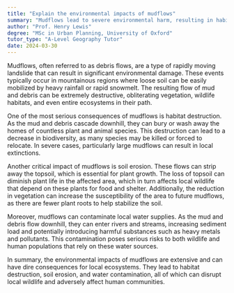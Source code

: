 ```yaml
---
title: "Explain the environmental impacts of mudflows"
summary: "Mudflows lead to severe environmental harm, resulting in habitat destruction, soil erosion, and contamination of water sources."
author: "Prof. Henry Lewis"
degree: "MSc in Urban Planning, University of Oxford"
tutor_type: "A-Level Geography Tutor"
date: 2024-03-30
---
```


Mudflows, often referred to as debris flows, are a type of rapidly moving landslide that can result in significant environmental damage. These events typically occur in mountainous regions where loose soil can be easily mobilized by heavy rainfall or rapid snowmelt. The resulting flow of mud and debris can be extremely destructive, obliterating vegetation, wildlife habitats, and even entire ecosystems in their path.

One of the most serious consequences of mudflows is habitat destruction. As the mud and debris cascade downhill, they can bury or wash away the homes of countless plant and animal species. This destruction can lead to a decrease in biodiversity, as many species may be killed or forced to relocate. In severe cases, particularly large mudflows can result in local extinctions.

Another critical impact of mudflows is soil erosion. These flows can strip away the topsoil, which is essential for plant growth. The loss of topsoil can diminish plant life in the affected area, which in turn affects local wildlife that depend on these plants for food and shelter. Additionally, the reduction in vegetation can increase the susceptibility of the area to future mudflows, as there are fewer plant roots to help stabilize the soil.

Moreover, mudflows can contaminate local water supplies. As the mud and debris flow downhill, they can enter rivers and streams, increasing sediment load and potentially introducing harmful substances such as heavy metals and pollutants. This contamination poses serious risks to both wildlife and human populations that rely on these water sources.

In summary, the environmental impacts of mudflows are extensive and can have dire consequences for local ecosystems. They lead to habitat destruction, soil erosion, and water contamination, all of which can disrupt local wildlife and adversely affect human communities.
    